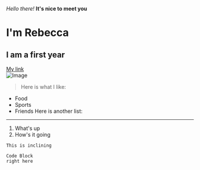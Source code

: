 *Hello there!*
**It's nice to meet you**
# I'm Rebecca
## I am a first year
[My link](https://rebenguy.github.io/cse15l-lab-reports/)	
![Image](https://ucsdnews.ucsd.edu/news_uploads/Resized_Geisel_Library_08.31.jpg)	
> Here is what I like:
* Food
* Sports
* Friends
Here is another list:

---
1. What's up
2. How's it going

`This is inclining`

```
Code Block
right here
```
